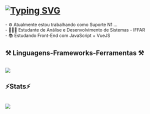 
<h1 align="start">
<a href="https://git.io/typing-svg"><img src="https://readme-typing-svg.herokuapp.com?font=ubuntu&size=25&duration=4500&pause=800&color=F7F7F7&width=435&lines=Ol%C3%A1%2C+eu+sou+o+Gabriel%F0%9F%91%8B%F0%9F%8F%BB;Desenvolvedor+Front-End" alt="Typing SVG" /></a>
</h1>

<div  align="start" >
- ⚙️ Atualmente estou trabalhando como Suporte N1 ...
  <br>
- 👨🏻‍🎓 Estudante de Análise e Desenvolvimento de Sistemas - IFFAR
    <br>
- 📚 Estudando Front-End com JavaScript + VueJS
</div>

<div>
<h2 align="start" >⚒️ Linguagens-Frameworks-Ferramentas ⚒️</h2>
 <br> 
</div>

<div align="start" >
  <img src="https://skillicons.dev/icons?i=html,css,javascript,vue,bootstrap,mysql,vscode,github,git,obsidian," />
</div>

<h2 align="start" >⚡Stats⚡</h2>
<br>
<div align="start" >
  <picture>
  <source
    srcset="https://github-readme-stats.vercel.app/api?username=gabriel-cardoso23&show_icons=true&theme=dark"
    media="(prefers-color-scheme: dark)"
  />
  <source
    srcset="https://github-readme-stats.vercel.app/api?username=gabriel-cardoso23&show_icons=true"
    media="(prefers-color-scheme: light), (prefers-color-scheme: no-preference)"
  />
  <img src="https://github-readme-stats.vercel.app/api?username=gabriel-cardoso23&show_icons=true" />
</picture>
</div>
<br>

